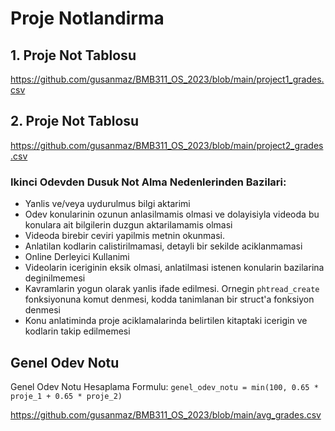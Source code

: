 # Proje Notlandirma

## 1. Proje Not Tablosu

https://github.com/gusanmaz/BMB311_OS_2023/blob/main/project1_grades.csv

## 2. Proje Not Tablosu

https://github.com/gusanmaz/BMB311_OS_2023/blob/main/project2_grades.csv

### Ikinci Odevden Dusuk Not Alma Nedenlerinden Bazilari:

* Yanlis ve/veya uydurulmus bilgi aktarimi
* Odev konularinin ozunun anlasilmamis olmasi ve dolayisiyla videoda bu konulara ait bilgilerin duzgun aktarilamamis olmasi
* Videoda birebir ceviri yapilmis metnin okunmasi.
* Anlatilan kodlarin calistirilmamasi, detayli bir sekilde aciklanmamasi
* Online Derleyici Kullanimi
* Videolarin iceriginin eksik olmasi, anlatilmasi istenen konularin bazilarina deginilmemesi
* Kavramlarin yogun olarak yanlis ifade edilmesi. Ornegin `phtread_create` fonksiyonuna komut denmesi, kodda tanimlanan bir struct'a fonksiyon denmesi
* Konu anlatiminda proje aciklamalarinda belirtilen kitaptaki icerigin ve kodlarin takip edilmemesi

## Genel Odev Notu

Genel Odev Notu Hesaplama Formulu: `genel_odev_notu = min(100, 0.65 * proje_1 + 0.65 * proje_2)`

https://github.com/gusanmaz/BMB311_OS_2023/blob/main/avg_grades.csv

